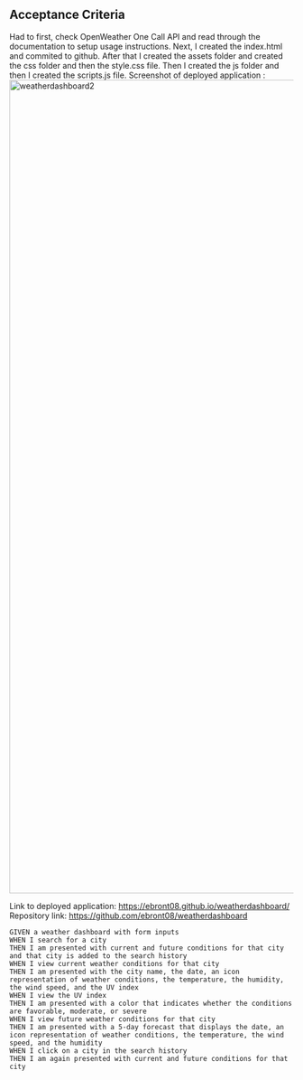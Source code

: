 ## Acceptance Criteria
Had to first, check OpenWeather One Call API and read through the documentation to setup usage instructions. 
Next, I created the index.html and commited to github. 
After that I created the assets folder and created the css folder and then the style.css file. 
Then I created the js folder and then I created the scripts.js file. 
Screenshot of deployed application : <img width="1440" alt="weatherdashboard2" src="https://user-images.githubusercontent.com/68530678/126574955-5ea9501b-6430-4d20-95e5-4cf2461b14f6.png">

Link to deployed application: https://ebront08.github.io/weatherdashboard/
Repository link: https://github.com/ebront08/weatherdashboard
```
GIVEN a weather dashboard with form inputs
WHEN I search for a city
THEN I am presented with current and future conditions for that city and that city is added to the search history
WHEN I view current weather conditions for that city
THEN I am presented with the city name, the date, an icon representation of weather conditions, the temperature, the humidity, the wind speed, and the UV index
WHEN I view the UV index
THEN I am presented with a color that indicates whether the conditions are favorable, moderate, or severe
WHEN I view future weather conditions for that city
THEN I am presented with a 5-day forecast that displays the date, an icon representation of weather conditions, the temperature, the wind speed, and the humidity
WHEN I click on a city in the search history
THEN I am again presented with current and future conditions for that city 
